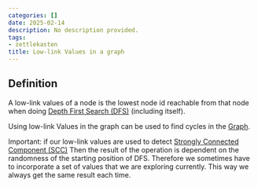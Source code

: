 ```yaml
---
categories: []
date: 2025-02-14
description: No description provided.
tags:
- zettlekasten
title: Low-link Values in a graph
---
```


## Definition

A low-link values of a node is the lowest node id reachable from that node when doing [Depth First Search (DFS)](Depth%20First%20Search%20(DFS).md) (including itself).

Using low-link Values in the graph can be used to find cycles in the [Graph](Graph.md).

Important: if our low-link values are used to detect [Strongly Connected Component (SCC)](Strongly%20Connected%20Component%20(SCC).md) Then the result of the operation is dependent on the randomness of the starting position of DFS. Therefore we sometimes have to incorporate a set of values that we are exploring currently. This way we always get the same result each time.